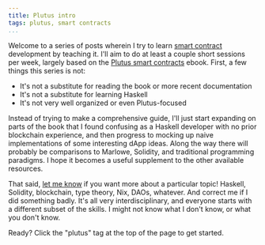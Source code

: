 ```yaml
---
title: Plutus intro
tags: plutus, smart contracts
...
```


Welcome to a series of posts wherein I try to learn [smart contract][smart-contract]
development by teaching it. I'll aim to do at least a couple short sessions per
week, largely based on the [Plutus smart contracts][leanpub] ebook. First, a
few things this series is not:

* It's not a substitute for reading the book or more recent documentation
* It's not a substitute for learning Haskell
* It's not very well organized or even Plutus-focused

Instead of trying to make a comprehensive guide, I'll just start expanding on parts
of the book that I found confusing as a Haskell developer with no prior
blockchain experience, and then progress to mocking up naive implementations of
some interesting dApp ideas. Along the way there will probably be comparisons
to Marlowe, Solidity, and traditional programming paradigms. I hope it becomes a
useful supplement to the other available resources.

That said, [let me know](/about.html) if you want more about a particular
topic! Haskell, Solidity, blockchain, type theory, Nix, DAOs, whatever. And
correct me if I did something badly. It's all very interdisciplinary, and
everyone starts with a different subset of the skills. I might not know what I
don't know, or what you don't know.

Ready? Click the "plutus" tag at the top of the page to get started.

[smart-contract]: https://www.investopedia.com/terms/s/smart-contracts.asp
[plutus]: https://docs.cardano.org/projects/plutus/en/latest/
[haskell]: https://www.haskell.org/
[leanpub]: https://leanpub.com/plutus-smart-contracts
[why-learn]: ../why-learn-plutus/index.html
[overview]: ../../05/plutus-overview/index.html
